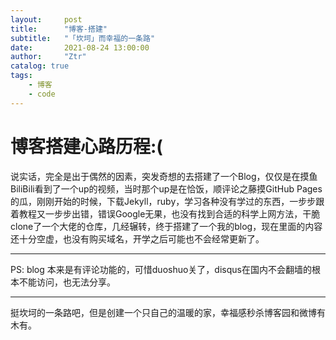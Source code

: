 ```yaml
---
layout:     post
title:      "博客-搭建"
subtitle:   "「坎坷」而幸福的一条路"
date:       2021-08-24 13:00:00
author:     "Ztr"
catalog: true
tags:
    - 博客
    - code
---
```


# 博客搭建心路历程:(

说实话，完全是出于偶然的因素，突发奇想的去搭建了一个Blog，仅仅是在摸鱼BiliBili看到了一个up的视频，当时那个up是在恰饭，顺评论之藤摸GitHub Pages的瓜，刚刚开始的时候，下载Jekyll，ruby，学习各种没有学过的东西，一步步跟着教程又一步步出错，错误Google无果，也没有找到合适的科学上网方法，干脆clone了一个大佬的仓库，几经辗转，终于搭建了一个我的blog，现在里面的内容还十分空虚，也没有购买域名，开学之后可能也不会经常更新了。

------

PS: blog 本来是有评论功能的，可惜duoshuo关了，disqus在国内不会翻墙的根本不能访问，也无法分享。

------

挺坎坷的一条路吧，但是创建一个只自己的温暖的家，幸福感秒杀博客园和微博有木有。
